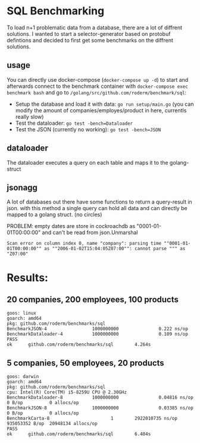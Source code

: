 # SQL Benchmarking
To load n+1 problematic data from a database, there are a lot of diffrent solutions. I wanted to start a selector-generator based on protobuf defintions and decided to first get some benchmarks on the diffrent solutions.

## usage
You can directly use docker-compose (`docker-compose up -d`) to start and afterwards connect to the benchmark container with `docker-compose exec benchmark bash` and go to `/golang/src/github.com/roderm/benchmark/sql`:
- Setup the database and load it with data: `go run setup/main.go` (you can modify the amount of companies/employes/product in here, currentls really slow)
- Test the dataloader: `go test -bench=Dataloader`
- Test the JSON (currently no working): `go test -bench=JSON`

## dataloader
The dataloader executes a query on each table and maps it to the golang-struct

## jsonagg
A lot of databases out there have some functions to return a query-result in json. with this method a single query can hold all data and can directly be mapped to a golang struct. (no circles)

PROBLEM: empty dates are store in cockroachdb as "0001-01-01T00:00:00" and can't be read from json.Unmarshal
```
Scan error on column index 0, name "company": parsing time ""0001-01-01T00:00:00"" as ""2006-01-02T15:04:05Z07:00"": cannot parse """ as "Z07:00"
```

# Results: 
## 20 companies, 200 employees, 100 products
```
goos: linux
goarch: amd64
pkg: github.com/roderm/benchmarks/sql
BenchmarkJSON-4                 1000000000               0.222 ns/op
BenchmarkDataloader-4           1000000000               0.109 ns/op
PASS
ok      github.com/roderm/benchmarks/sql        4.264s
```
## 5 companies, 50 employees, 20 products
```
goos: darwin
goarch: amd64
pkg: github.com/roderm/benchmarks/sql
cpu: Intel(R) Core(TM) i5-8259U CPU @ 2.30GHz
BenchmarkDataloader-8           1000000000               0.04816 ns/op         0 B/op          0 allocs/op
BenchmarkJSON-8                 1000000000               0.03385 ns/op         0 B/op          0 allocs/op
BenchmarkCarta-8                       1        2922010735 ns/op        935053352 B/op  20948134 allocs/op
PASS
ok      github.com/roderm/benchmarks/sql        6.404s
```
